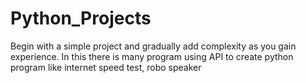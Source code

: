 # Python_Projects
 Begin with a simple project and gradually add complexity as you gain experience.
 In this there is many program using API to create python program like internet speed test, robo speaker 
 
